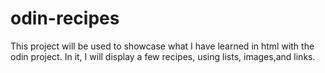 # odin-recipes

This project will be used to showcase what I have learned in html with the odin project.
In it, I will display a few recipes, using lists, images,and links.

